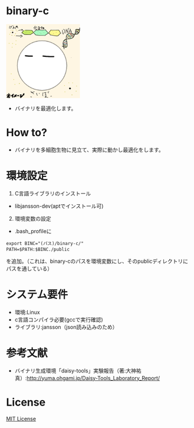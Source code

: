 # binary-c
<img src="./img/icon.jpg" width= "200px" >

* バイナリを最適化します。

# How to?
* バイナリを多細胞生物に見立て、実際に動かし最適化をします。

# 環境設定
1. C言語ライブラリのインストール
* libjansson-dev(aptでインストール可)

2. 環境変数の設定
* .bash_profileに
```
export BINC="(パス)/binary-c/"
PATH=$PATH:$BINC./public
```
を追加。（これは、binary-cのパスを環境変数にし、そのpublicディレクトリにパスを通している）

# システム要件
* 環境:Linux
* c言語コンパイラ必要(gccで実行確認)
* ライブラリ:jansson（json読み込みのため）

# 参考文献
* バイナリ生成環境「daisy-tools」実験報告（著:⼤神祐真）:http://yuma.ohgami.jp/Daisy-Tools_Laboratory_Report/

# License
[MIT License](./LICENSE)